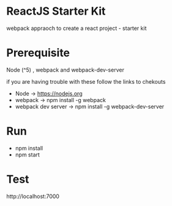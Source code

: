 # ReactJS Starter Kit
webpack appraoch to create a react project - starter kit

# Prerequisite
Node (^5) , webpack and webpack-dev-server

if you are having trouble with these follow the links to chekouts

- Node -> https://nodejs.org 
- webpack -> npm install -g webpack 
- webpack dev server -> npm install -g webpack-dev-server

# Run
- npm install
- npm start

# Test
http://localhost:7000
